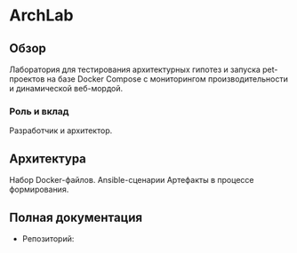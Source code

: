 # ArchLab

## Обзор
Лаборатория для тестирования архитектурных гипотез и запуска pet-проектов на базе Docker Compose с мониторингом производительности и динамической веб-мордой.

### Роль и вклад
Разработчик и архитектор.

## Архитектура
Набор Docker-файлов. Ansible-сценарии
Артефакты в процессе формирования.

## Полная документация
- Репозиторий:
